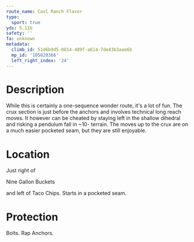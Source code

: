 ```yaml
---
route_name: Cool Ranch Flavor
type:
  sport: true
yds: 5.11b
safety: ''
fa: unknown
metadata:
  climb_id: 51d6b9d5-0814-489f-a614-7de83b3aae6b
  mp_id: '105820366'
  left_right_index: '24'
---
```

# Description
While this is certainly a one-sequence wonder route, it's a lot of fun.  The crux section is just before the anchors and involves technical long reach moves.  It however can be cheated by staying left in the shallow dihedral and risking a pendulum fall in ~10- terrain.  The moves up to the crux are on a much easier pocketed seam, but they are still enjoyable.

# Location
Just right of

Nine Gallon Buckets

and left of Taco Chips.  Starts in a pocketed seam.

# Protection
Bolts.  Rap Anchors.
